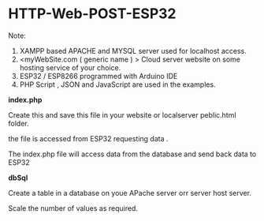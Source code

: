 # HTTP-Web-POST-ESP32

Note:
1)	XAMPP based APACHE and MYSQL server used for localhost access.
2)	<myWebSite.com ( generic name ) > Cloud server website   on some hosting service of your choice.
3)	ESP32 / ESP8266 programmed with Arduino IDE
4)	PHP Script , JSON and JavaScript are used in the examples.


**index.php**

Create this and save this file in your website or localserver peblic.html folder.

the file is accessed from ESP32 requesting data . 

The index.php  file will access data from the database and send back data to ESP32 

**dbSql**

Create a table in a database on youe APache server orr server host server.

Scale the number of values as required.

